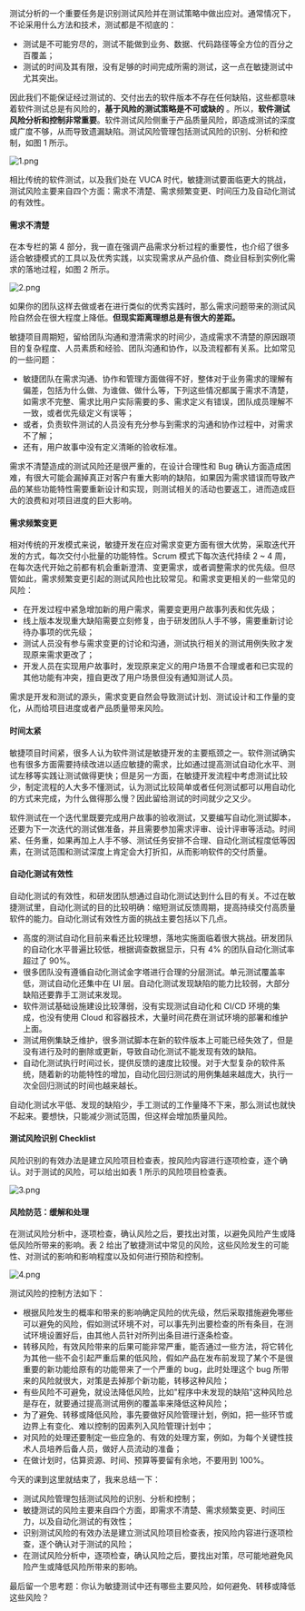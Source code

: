 测试分析的一个重要任务是识别测试风险并在测试策略中做出应对。通常情况下，不论采用什么方法和技术，测试都是不彻底的：

* 测试是不可能穷尽的，测试不能做到业务、数据、代码路径等全方位的百分之百覆盖；
* 测试的时间及其有限，没有足够的时间完成所需的测试，这一点在敏捷测试中尤其突出。

因此我们不能保证经过测试的、交付出去的软件版本不存在任何缺陷，这些都意味着软件测试总是有风险的，**基于风险的测试策略是不可或缺的** 。所以，**软件测试风险分析和控制非常重要**。软件测试风险侧重于产品质量风险，即造成测试的深度或广度不够，从而导致遗漏缺陷。测试风险管理包括测试风险的识别、分析和控制，如图 1 所示。

![1.png](https://s0.lgstatic.com/i/image3/M01/07/47/CgoCgV6hWQKAX1GsAAFF7PrToak113.png)

相比传统的软件测试，以及我们处在 VUCA 时代，敏捷测试要面临更大的挑战，测试风险主要来自四个方面：需求不清楚、需求频繁变更、时间压力及自动化测试的有效性。

#### 需求不清楚

在本专栏的第 4 部分，我一直在强调产品需求分析过程的重要性，也介绍了很多适合敏捷模式的工具以及优秀实践，以实现需求从产品价值、商业目标到实例化需求的落地过程，如图 2 所示。

![2.png](https://s0.lgstatic.com/i/image3/M01/14/76/Ciqah16hWQuAJfzlAAICBydpveU705.png)

如果你的团队这样去做或者在进行类似的优秀实践时，那么需求问题带来的测试风险自然会在很大程度上降低。**但现实距离理想总是有很大的差距。**

敏捷项目周期短，留给团队沟通和澄清需求的时间少，造成需求不清楚的原因跟项目的复杂程度、人员素质和经验、团队沟通和协作，以及流程都有关系。比如常见的一些问题：

* 敏捷团队在需求沟通、协作和管理方面做得不好，整体对于业务需求的理解有偏差，包括为什么做、为谁做、做什么等，下列这些情况都属于需求不清楚，如需求不完整、需求比用户实际需要的多、需求定义有错误，团队成员理解不一致，或者优先级定义有误等；
* 或者，负责软件测试的人员没有充分参与到需求的沟通和协作过程中，对需求不了解；
* 还有，用户故事中没有定义清晰的验收标准。

需求不清楚造成的测试风险还是很严重的，在设计合理性和 Bug 确认方面造成困难，有很大可能会漏掉真正对客户有重大影响的缺陷，如果因为需求错误而导致产品的某些功能特性需要重新设计和实现，则测试相关的活动也要返工，进而造成巨大的浪费和对项目进度的巨大影响。

#### 需求频繁变更

相对传统的开发模式来说，敏捷开发在应对需求变更方面有很大优势，采取迭代开发的方式，每次交付小批量的功能特性。Scrum 模式下每次迭代持续 2 \~ 4 周，在每次迭代开始之前都有机会重新澄清、变更需求，或者调整需求的优先级。但尽管如此，需求频繁变更引起的测试风险也比较常见。和需求变更相关的一些常见的风险：

* 在开发过程中紧急增加新的用户需求，需要变更用户故事列表和优先级；
* 线上版本发现重大缺陷需要立刻修复，由于研发团队人手不够，需要重新讨论待办事项的优先级；
* 测试人员没有参与需求变更的讨论和沟通，测试执行相关的测试用例失败才发现原来需求更改了；
* 开发人员在实现用户故事时，发现原来定义的用户场景不合理或者和已实现的其他功能有冲突，擅自更改了用户场景但没有通知测试人员。

需求是开发和测试的源头，需求变更自然会导致测试计划、测试设计和工作量的变化，从而给项目进度或者产品质量带来风险。

#### 时间太紧

敏捷项目时间紧，很多人认为软件测试是敏捷开发的主要瓶颈之一。软件测试确实也有很多方面需要持续改进以适应敏捷的需求，比如通过提高测试自动化水平、测试左移等实践让测试做得更快；但是另一方面，在敏捷开发流程中考虑测试比较少，制定流程的人大多不懂测试，认为测试比较简单或者任何测试都可以用自动化的方式来完成，为什么做得那么慢？因此留给测试的时间就少之又少。

软件测试在一个迭代里既要完成用户故事的验收测试，又要编写自动化测试脚本，还要为下一次迭代的测试做准备，并且需要参加需求评审、设计评审等活动。时间紧、任务重，如果再加上人手不够、测试任务安排不合理、自动化测试程度低等因素，在测试范围和测试深度上肯定会大打折扣，从而影响软件的交付质量。

#### 自动化测试有效性

自动化测试的有效性，和研发团队想通过自动化测试达到什么目的有关。不过在敏捷测试里，自动化测试的目的比较明确：缩短测试反馈周期，提高持续交付高质量软件的能力。自动化测试有效性方面的挑战主要包括以下几点。

* 高度的测试自动化目前来看还比较理想，落地实施面临着很大挑战。研发团队的自动化水平普遍比较低，根据调查数据显示，只有 4% 的团队自动化测试率超过了 90%。
* 很多团队没有遵循自动化测试金字塔进行合理的分层测试。单元测试覆盖率低，测试自动化还集中在 UI 层。自动化测试发现缺陷的能力比较弱，大部分缺陷还要靠手工测试来发现。
* 软件测试基础设施建设比较薄弱，没有实现测试自动化和 CI/CD 环境的集成，也没有使用 Cloud 和容器技术，大量时间花费在测试环境的部署和维护上面。
* 测试用例集缺乏维护，很多测试脚本在新的软件版本上可能已经失效了，但是没有进行及时的删除或更新，导致自动化测试不能发现有效的缺陷。
* 自动化测试执行时间过长，提供反馈的速度比较慢。对于大型复杂的软件系统，随着新的功能特性的增加，自动化回归测试的用例集越来越庞大，执行一次全回归测试的时间也越来越长。

自动化测试水平低、发现的缺陷少，手工测试的工作量降不下来，那么测试也就快不起来。要想快，只能减少测试范围，但这样会增加质量风险。

#### 测试风险识别 Checklist

风险识别的有效办法是建立风险项目检查表，按风险内容进行逐项检查，逐个确认。对于测试的风险，可以给出如表 1 所示的风险项目检查表。

![3.png](https://s0.lgstatic.com/i/image3/M01/14/79/Ciqah16hW8WASrOrAAai1hMYjWg435.png)

#### 风险防范：缓解和处理

在测试风险分析中，逐项检查，确认风险之后，要找出对策，以避免风险产生或降低风险所带来的影响。表 2 给出了敏捷测试中常见的风险，这些风险发生的可能性、对测试的影响和影响程度以及如何进行预防和控制。

![4.png](https://s0.lgstatic.com/i/image3/M01/14/79/Ciqah16hW-CAEaMSAAekeTALVkI817.png)

测试风险的控制方法如下：

* 根据风险发生的概率和带来的影响确定风险的优先级，然后采取措施避免哪些可以避免的风险，假如测试环境不对，可以事先列出要检查的所有条目，在测试环境设置好后，由其他人员针对所列出条目进行逐条检查。
* 转移风险，有效风险带来的后果可能非常严重，能否通过一些方法，将它转化为其他一些不会引起严重后果的低风险，假如产品在发布前发现了某个不是很重要的新功能给原有的功能带来了一个严重的 bug，此时处理这个 bug 所带来的风险就很大，对策是去掉那个新功能，转移这种风险；
* 有些风险不可避免，就设法降低风险，比如"程序中未发现的缺陷"这种风险总是存在，就要通过提高测试用例的覆盖率来降低这种风险；
* 为了避免、转移或降低风险，事先要做好风险管理计划，例如，把一些环节或边界上有变化、难以控制的因素列入风险管理计划中；
* 对风险的处理还要制定一些应急的、有效的处理方案，例如，为每个关键性技术人员培养后备人员，做好人员流动的准备；
* 在做计划时，估算资源、时间、预算等要留有余地，不要用到 100%。

今天的课到这里就结束了，我来总结一下：

* 测试风险管理包括测试风险的识别、分析和控制；
* 敏捷测试的风险主要来自四个方面，即需求不清楚、需求频繁变更、时间压力，以及自动化测试的有效性；
* 识别测试风险的有效办法是建立测试风险项目检查表，按风险内容进行逐项检查，逐个确认对于测试的风险；
* 在测试风险分析中，逐项检查，确认风险之后，要找出对策，尽可能地避免风险产生或降低风险所带来的影响。

最后留一个思考题：你认为敏捷测试中还有哪些主要风险，如何避免、转移或降低这些风险？
